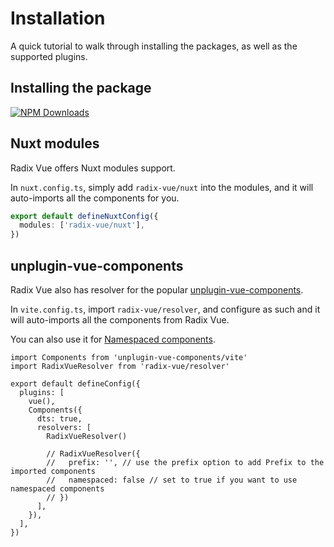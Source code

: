 # Installation

A quick tutorial to walk through installing the packages, as well as the supported plugins.

## Installing the package

<a href="https://www.npmjs.com/package/radix-vue" target="__blank"><img alt="NPM Downloads" src="https://img.shields.io/npm/dm/radix-vue?flat&colorA=002438&colorB=41c399"></a>

<InstallationTabs value="radix-vue" />

## Nuxt modules

Radix Vue offers Nuxt modules support.

In `nuxt.config.ts`, simply add `radix-vue/nuxt` into the modules, and it will auto-imports all the components for you.

```ts
export default defineNuxtConfig({
  modules: ['radix-vue/nuxt'],
})
```

## unplugin-vue-components

Radix Vue also has resolver for the popular [unplugin-vue-components](https://github.com/antfu/unplugin-vue-components).

In `vite.config.ts`, import `radix-vue/resolver`, and configure as such and it will auto-imports all the components from Radix Vue.

You can also use it for [Namespaced components](../guides/namespaced-components.md).

```ts{2,10  }
import Components from 'unplugin-vue-components/vite'
import RadixVueResolver from 'radix-vue/resolver'

export default defineConfig({
  plugins: [
    vue(),
    Components({
      dts: true,
      resolvers: [
        RadixVueResolver()

        // RadixVueResolver({
        //   prefix: '', // use the prefix option to add Prefix to the imported components
        //   namespaced: false // set to true if you want to use namespaced components
        // })
      ],
    }),
  ],
})
```
